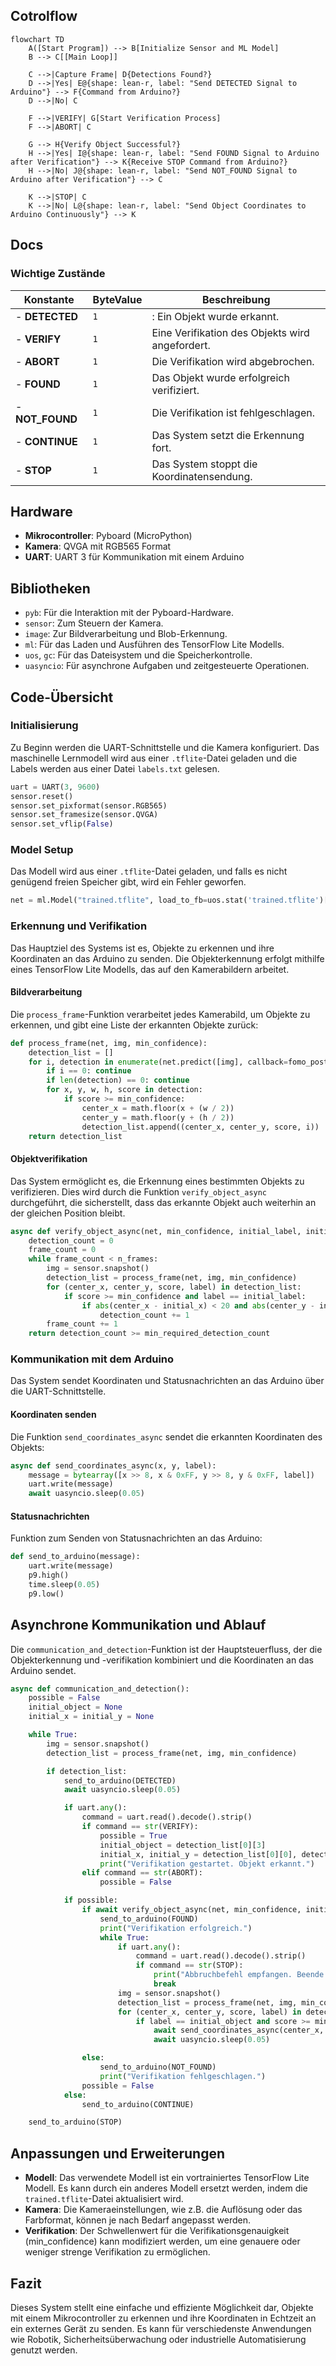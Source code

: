 ## Cotrolflow

```mermaid
flowchart TD
    A([Start Program]) --> B[Initialize Sensor and ML Model]
    B --> C[[Main Loop]]
    
    C -->|Capture Frame| D{Detections Found?}
    D -->|Yes| E@{shape: lean-r, label: "Send DETECTED Signal to Arduino"} --> F{Command from Arduino?}
    D -->|No| C
    
    F -->|VERIFY| G[Start Verification Process]
    F -->|ABORT| C

    G --> H{Verify Object Successful?}
    H -->|Yes| I@{shape: lean-r, label: "Send FOUND Signal to Arduino after Verification"} --> K{Receive STOP Command from Arduino?}
    H -->|No| J@{shape: lean-r, label: "Send NOT_FOUND Signal to Arduino after Verification"} --> C
    
    K -->|STOP| C
    K -->|No| L@{shape: lean-r, label: "Send Object Coordinates to Arduino Continuously"} --> K

```
## Docs

### Wichtige Zustände
Konstante | ByteValue | Beschreibung|
----------|-----|-------------
- **DETECTED**| `1`|: Ein Objekt wurde erkannt.
- **VERIFY**| `1`| Eine Verifikation des Objekts wird angefordert.
- **ABORT**| `1`| Die Verifikation wird abgebrochen.
- **FOUND**| `1`| Das Objekt wurde erfolgreich verifiziert.
- **NOT_FOUND**| `1`| Die Verifikation ist fehlgeschlagen.
- **CONTINUE**| `1`| Das System setzt die Erkennung fort.
- **STOP**| `1`| Das System stoppt die Koordinatensendung.

## Hardware

- **Mikrocontroller**: Pyboard (MicroPython)
- **Kamera**: QVGA mit RGB565 Format
- **UART**: UART 3 für Kommunikation mit einem Arduino

## Bibliotheken

- `pyb`: Für die Interaktion mit der Pyboard-Hardware.
- `sensor`: Zum Steuern der Kamera.
- `image`: Zur Bildverarbeitung und Blob-Erkennung.
- `ml`: Für das Laden und Ausführen des TensorFlow Lite Modells.
- `uos`, `gc`: Für das Dateisystem und die Speicherkontrolle.
- `uasyncio`: Für asynchrone Aufgaben und zeitgesteuerte Operationen.

## Code-Übersicht

### Initialisierung

Zu Beginn werden die UART-Schnittstelle und die Kamera konfiguriert. Das maschinelle Lernmodell wird aus einer `.tflite`-Datei geladen und die Labels werden aus einer Datei `labels.txt` gelesen.

```python
uart = UART(3, 9600)
sensor.reset()
sensor.set_pixformat(sensor.RGB565)
sensor.set_framesize(sensor.QVGA)
sensor.set_vflip(False)
```

### Model Setup

Das Modell wird aus einer `.tflite`-Datei geladen, und falls es nicht genügend freien Speicher gibt, wird ein Fehler geworfen.

```python
net = ml.Model("trained.tflite", load_to_fb=uos.stat('trained.tflite')[6] > (gc.mem_free() - (64 * 1024)))
```

### Erkennung und Verifikation

Das Hauptziel des Systems ist es, Objekte zu erkennen und ihre Koordinaten an das Arduino zu senden. Die Objekterkennung erfolgt mithilfe eines TensorFlow Lite Modells, das auf den Kamerabildern arbeitet.

#### Bildverarbeitung

Die `process_frame`-Funktion verarbeitet jedes Kamerabild, um Objekte zu erkennen, und gibt eine Liste der erkannten Objekte zurück:

```python
def process_frame(net, img, min_confidence):
    detection_list = []
    for i, detection in enumerate(net.predict([img], callback=fomo_post_process)):
        if i == 0: continue
        if len(detection) == 0: continue
        for x, y, w, h, score in detection:
            if score >= min_confidence:
                center_x = math.floor(x + (w / 2))
                center_y = math.floor(y + (h / 2))
                detection_list.append((center_x, center_y, score, i))
    return detection_list
```

#### Objektverifikation

Das System ermöglicht es, die Erkennung eines bestimmten Objekts zu verifizieren. Dies wird durch die Funktion `verify_object_async` durchgeführt, die sicherstellt, dass das erkannte Objekt auch weiterhin an der gleichen Position bleibt.

```python
async def verify_object_async(net, min_confidence, initial_label, initial_x, initial_y, n_frames=10, min_required_detection_count=8):
    detection_count = 0
    frame_count = 0
    while frame_count < n_frames:
        img = sensor.snapshot()
        detection_list = process_frame(net, img, min_confidence)
        for (center_x, center_y, score, label) in detection_list:
            if score >= min_confidence and label == initial_label:
                if abs(center_x - initial_x) < 20 and abs(center_y - initial_y) < 20:
                    detection_count += 1
        frame_count += 1
    return detection_count >= min_required_detection_count
```

### Kommunikation mit dem Arduino

Das System sendet Koordinaten und Statusnachrichten an das Arduino über die UART-Schnittstelle.

#### Koordinaten senden

Die Funktion `send_coordinates_async` sendet die erkannten Koordinaten des Objekts:

```python
async def send_coordinates_async(x, y, label):
    message = bytearray([x >> 8, x & 0xFF, y >> 8, y & 0xFF, label])
    uart.write(message)
    await uasyncio.sleep(0.05)
```

#### Statusnachrichten

Funktion zum Senden von Statusnachrichten an das Arduino:

```python
def send_to_arduino(message):
    uart.write(message)
    p9.high()
    time.sleep(0.05)
    p9.low()
```

## Asynchrone Kommunikation und Ablauf

Die `communication_and_detection`-Funktion ist der Hauptsteuerfluss, der die Objekterkennung und -verifikation kombiniert und die Koordinaten an das Arduino sendet.

```python
async def communication_and_detection():
    possible = False
    initial_object = None
    initial_x = initial_y = None

    while True:
        img = sensor.snapshot()
        detection_list = process_frame(net, img, min_confidence)

        if detection_list:
            send_to_arduino(DETECTED)
            await uasyncio.sleep(0.05)

            if uart.any():
                command = uart.read().decode().strip()
                if command == str(VERIFY):
                    possible = True
                    initial_object = detection_list[0][3]
                    initial_x, initial_y = detection_list[0][0], detection_list[0][1]
                    print("Verifikation gestartet. Objekt erkannt.")
                elif command == str(ABORT):
                    possible = False

            if possible:
                if await verify_object_async(net, min_confidence, initial_object, initial_x, initial_y):
                    send_to_arduino(FOUND)
                    print("Verifikation erfolgreich.")
                    while True:
                        if uart.any():
                            command = uart.read().decode().strip()
                            if command == str(STOP):
                                print("Abbruchbefehl empfangen. Beende die Koordinatensendung.")
                                break
                        img = sensor.snapshot()
                        detection_list = process_frame(net, img, min_confidence)
                        for (center_x, center_y, score, label) in detection_list:
                            if label == initial_object and score >= min_confidence:
                                await send_coordinates_async(center_x, center_y, label)
                                await uasyncio.sleep(0.05)

                else:
                    send_to_arduino(NOT_FOUND)
                    print("Verifikation fehlgeschlagen.")
                possible = False
            else:
                send_to_arduino(CONTINUE)

    send_to_arduino(STOP)
```

## Anpassungen und Erweiterungen

- **Modell**: Das verwendete Modell ist ein vortrainiertes TensorFlow Lite Modell. Es kann durch ein anderes Modell ersetzt werden, indem die `trained.tflite`-Datei aktualisiert wird.
- **Kamera**: Die Kameraeinstellungen, wie z.B. die Auflösung oder das Farbformat, können je nach Bedarf angepasst werden.
- **Verifikation**: Der Schwellenwert für die Verifikationsgenauigkeit (min_confidence) kann modifiziert werden, um eine genauere oder weniger strenge Verifikation zu ermöglichen.

## Fazit

Dieses System stellt eine einfache und effiziente Möglichkeit dar, Objekte mit einem Mikrocontroller zu erkennen und ihre Koordinaten in Echtzeit an ein externes Gerät zu senden. Es kann für verschiedenste Anwendungen wie Robotik, Sicherheitsüberwachung oder industrielle Automatisierung genutzt werden.
